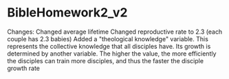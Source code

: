 # BibleHomework2_v2
Changes:
Changed average lifetime
Changed reproductive rate to 2.3 (each couple has 2.3 babies)
Added a "theological knowledge" variable. This represents the collective knowledge that all disciples have. Its growth is determined by another variable. The higher the value, the more efficiently the disciples can train more disciples, and thus the faster the disciple growth rate
